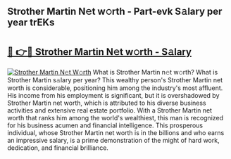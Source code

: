 ## Strother Martin N𝚎t w𝚘rth - Part-evk S𝚊lary per year trEKs

# <h2><a href="http://gc0oer.nevu.top/?p=Strother+Martin">🔗 👉🔴 Strother Martin N𝚎t w𝚘rth - S𝚊lary</a></h2>

[![Strother Martin N𝚎t W𝚘rth](https://i.imgur.com/Oavwk0R.jpeg)](http://gc0oer.nevu.top/?p=Strother+Martin)
What is Strother Martin n𝚎t w𝚘rth? What is Strother Martin s𝚊lary per year?
This wealthy person's Strother Martin net worth is considerable, positioning him among the industry's most affluent. His income from his employment is significant, but it is overshadowed by Strother Martin net worth, which is attributed to his diverse business activities and extensive real estate portfolio. With a Strother Martin net worth that ranks him among the world's wealthiest, this man is recognized for his business acumen and financial intelligence. This prosperous individual, whose Strother Martin net worth is in the billions and who earns an impressive salary, is a prime demonstration of the might of hard work, dedication, and financial brilliance.
